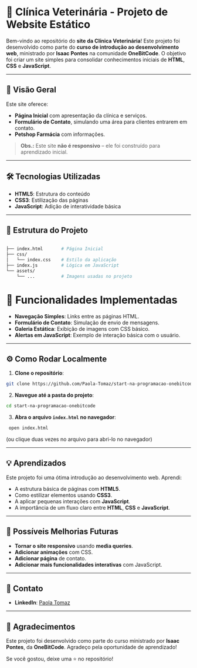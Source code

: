 # 🐾 Clínica Veterinária - Projeto de Website Estático  

Bem-vindo ao repositório do **site da Clínica Veterinária**! Este projeto foi desenvolvido como parte do **curso de introdução ao desenvolvimento web**, ministrado por **Isaac Pontes** na comunidade **OneBitCode**. O objetivo foi criar um site simples para consolidar conhecimentos iniciais de **HTML**, **CSS** e **JavaScript**.  

---

## 🚀 Visão Geral  

Este site oferece:  
- **Página Inicial** com apresentação da clínica e serviços.  
- **Formulário de Contato**, simulando uma área para clientes entrarem em contato.  
- **Petshop Farmácia** com informações.  

> **Obs.:** Este site **não é responsivo** – ele foi construído para aprendizado inicial.  

---

## 🛠️ Tecnologias Utilizadas  

- **HTML5**: Estrutura do conteúdo  
- **CSS3**: Estilização das páginas  
- **JavaScript**: Adição de interatividade básica  

---

## 📂 Estrutura do Projeto  

```bash

├── index.html       # Página Inicial
├── css/
│   └── index.css    # Estilo da aplicação
├── index.js         # Lógica em JavaScript
└── assets/
    └── ...          # Imagens usadas no projeto
```

# 🎯 Funcionalidades Implementadas  
- **Navegação Simples**: Links entre as páginas HTML.  
- **Formulário de Contato**: Simulação de envio de mensagens.  
- **Galeria Estática**: Exibição de imagens com CSS básico.  
- **Alertas em JavaScript**: Exemplo de interação básica com o usuário.  

---

## ⚙️ Como Rodar Localmente  

1. **Clone o repositório**:  
```bash
git clone https://github.com/Paola-Tomaz/start-na-programacao-onebitcode.git
```
   
2. **Navegue até a pasta do projeto**:
  ```bash
  cd start-na-programacao-onebitcode
  ``` 
3. **Abra o arquivo ```index.html``` no navegador**: 
 ```bash
  open index.html
 ``` 
(ou clique duas vezes no arquivo para abri-lo no navegador)

---
## 💡 Aprendizados
  
Este projeto foi uma ótima introdução ao desenvolvimento web. Aprendi:  
- A estrutura básica de páginas com **HTML5**.  
- Como estilizar elementos usando **CSS3**.  
- A aplicar pequenas interações com **JavaScript**.  
- A importância de um fluxo claro entre **HTML**, **CSS** e **JavaScript**.  

---

## 🔄 Possíveis Melhorias Futuras  
- **Tornar o site responsivo** usando **media queries**.  
- **Adicionar animações** com CSS.  
- **Adicionar página** de contato.
- **Adicionar mais funcionalidades interativas** com JavaScript.  

---

## 📧 Contato  
- **LinkedIn**: [Paola Tomaz](https://www.linkedin.com/in/paola-tomaz-prado/)  
---

## 🌟 Agradecimentos  
Este projeto foi desenvolvido como parte do curso ministrado por **Isaac Pontes**, da **OneBitCode**. Agradeço pela oportunidade de aprendizado!  

Se você gostou, deixe uma ⭐ no repositório!  
